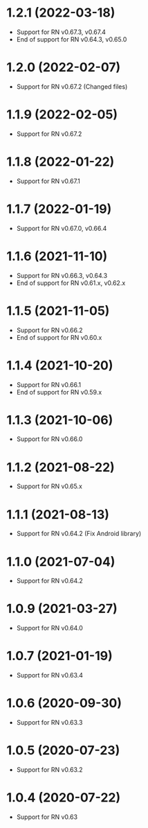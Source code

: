 # 1.2.1 (2022-03-18)
* Support for RN v0.67.3, v0.67.4
* End of support for RN v0.64.3, v0.65.0

# 1.2.0 (2022-02-07)
* Support for RN v0.67.2 (Changed files)

# 1.1.9 (2022-02-05)
* Support for RN v0.67.2

# 1.1.8 (2022-01-22)
* Support for RN v0.67.1

# 1.1.7 (2022-01-19)
* Support for RN v0.67.0, v0.66.4

# 1.1.6 (2021-11-10)
* Support for RN v0.66.3, v0.64.3
* End of support for RN v0.61.x, v0.62.x

# 1.1.5 (2021-11-05)
* Support for RN v0.66.2
* End of support for RN v0.60.x

# 1.1.4 (2021-10-20)
* Support for RN v0.66.1
* End of support for RN v0.59.x

# 1.1.3 (2021-10-06)
* Support for RN v0.66.0

# 1.1.2 (2021-08-22)
* Support for RN v0.65.x

# 1.1.1 (2021-08-13)
* Support for RN v0.64.2 (Fix Android library)

# 1.1.0 (2021-07-04)
* Support for RN v0.64.2

# 1.0.9 (2021-03-27)
* Support for RN v0.64.0

# 1.0.7 (2021-01-19)
* Support for RN v0.63.4

# 1.0.6 (2020-09-30)
* Support for RN v0.63.3

# 1.0.5 (2020-07-23)
* Support for RN v0.63.2

# 1.0.4 (2020-07-22)
* Support for RN v0.63
